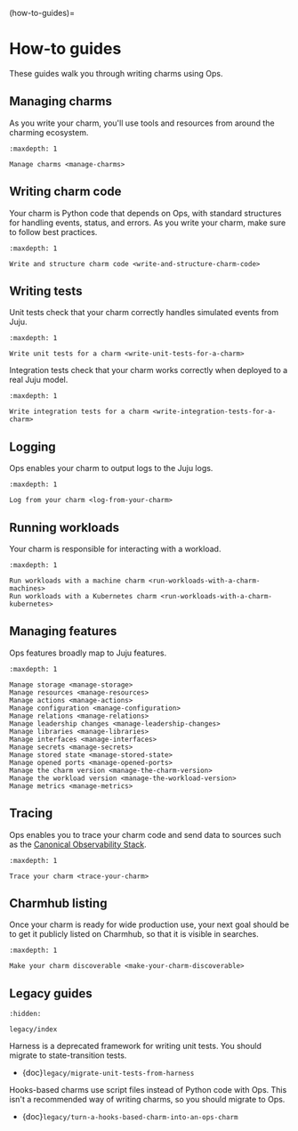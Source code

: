 (how-to-guides)=
# How-to guides

These guides walk you through writing charms using Ops.

## Managing charms

As you write your charm, you'll use tools and resources from around the charming ecosystem.

```{toctree}
:maxdepth: 1

Manage charms <manage-charms>
```

## Writing charm code

Your charm is Python code that depends on Ops, with standard structures for handling events, status, and errors. As you write your charm, make sure to follow best practices.

```{toctree}
:maxdepth: 1

Write and structure charm code <write-and-structure-charm-code>
```

## Writing tests

Unit tests check that your charm correctly handles simulated events from Juju.

```{toctree}
:maxdepth: 1

Write unit tests for a charm <write-unit-tests-for-a-charm>
```

Integration tests check that your charm works correctly when deployed to a real Juju model.

```{toctree}
:maxdepth: 1

Write integration tests for a charm <write-integration-tests-for-a-charm>
```

## Logging

Ops enables your charm to output logs to the Juju logs.

```{toctree}
:maxdepth: 1

Log from your charm <log-from-your-charm>
```

## Running workloads

Your charm is responsible for interacting with a workload.

```{toctree}
:maxdepth: 1

Run workloads with a machine charm <run-workloads-with-a-charm-machines>
Run workloads with a Kubernetes charm <run-workloads-with-a-charm-kubernetes>
```

## Managing features

Ops features broadly map to Juju features.

```{toctree}
:maxdepth: 1

Manage storage <manage-storage>
Manage resources <manage-resources>
Manage actions <manage-actions>
Manage configuration <manage-configuration>
Manage relations <manage-relations>
Manage leadership changes <manage-leadership-changes>
Manage libraries <manage-libraries>
Manage interfaces <manage-interfaces>
Manage secrets <manage-secrets>
Manage stored state <manage-stored-state>
Manage opened ports <manage-opened-ports>
Manage the charm version <manage-the-charm-version>
Manage the workload version <manage-the-workload-version>
Manage metrics <manage-metrics>
```

## Tracing

Ops enables you to trace your charm code and send data to sources such as the [Canonical Observability Stack](https://documentation.ubuntu.com/observability/).

```{toctree}
:maxdepth: 1

Trace your charm <trace-your-charm>
```

## Charmhub listing

Once your charm is ready for wide production use, your next goal should be to get it publicly listed on Charmhub, so that it is visible in searches.

```{toctree}
:maxdepth: 1

Make your charm discoverable <make-your-charm-discoverable>
```

## Legacy guides

```{toctree}
:hidden:

legacy/index
```

Harness is a deprecated framework for writing unit tests. You should migrate to state-transition tests.

- {doc}`legacy/migrate-unit-tests-from-harness`

Hooks-based charms use script files instead of Python code with Ops. This isn't a recommended way of writing charms, so you should migrate to Ops.

- {doc}`legacy/turn-a-hooks-based-charm-into-an-ops-charm`

